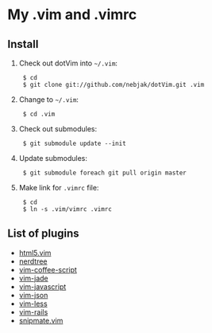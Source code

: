 # My .vim and .vimrc

## Install
1. Check out dotVim into `~/.vim`:

        $ cd
        $ git clone git://github.com/nebjak/dotVim.git .vim

2. Change to `~/.vim`:

        $ cd .vim

3. Check out submodules:

        $ git submodule update --init

4. Update submodules:

        $ git submodule foreach git pull origin master

5. Make link for `.vimrc` file:

        $ cd
        $ ln -s .vim/vimrc .vimrc

## List of plugins
* [html5.vim](https://github.com/othree/html5.vim)
* [nerdtree](https://github.com/scrooloose/nerdtree)
* [vim-coffee-script](https://github.com/kchmck/vim-coffee-script)
* [vim-jade](https://github.com/digitaltoad/vim-jade)
* [vim-javascript](https://github.com/pangloss/vim-javascript)
* [vim-json](https://github.com/helino/vim-json)
* [vim-less](https://github.com/groenewege/vim-less)
* [vim-rails](https://github.com/tpope/vim-rails)
* [snipmate.vim](https://github.com/nebjak/snipmate.vim)
